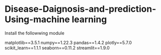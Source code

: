 # Disease-Daignosis-and-prediction-Using-machine learning
Install the followwing module

matplotlib==3.5.1
numpy==1.22.3
pandas==1.4.2
plotly==5.7.0
scikit_learn==1.1.1
seaborn==0.11.2
streamlit==1.9.0

